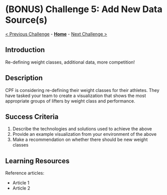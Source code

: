 # (BONUS) Challenge 5: Add New Data Source(s)

[< Previous Challenge](./04-incrementals.md) - **[Home](../README.md)** - [Next Challenge >](./06-ml.md)

## Introduction
Re-defining weight classes, additional data, more competition! 

## Description
CPF is considering re-defining their weight classes for their athletes. They have tasked your team to create a visualization that shows the most appropriate groups of lifters by weight class and performance. 


## Success Criteria
1. Describe the technologies and solutions used to achieve the above
2. Provide an example visualization from your environment of the above
3. Make a recommendation on whether there should be new weight classes 

## Learning Resources
Reference articles:
- Article 1
- Article 2
